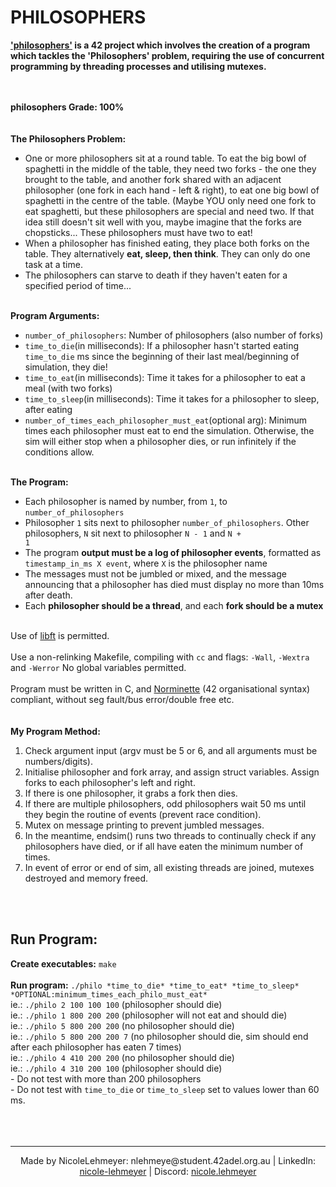 # PHILOSOPHERS

<p>
  <b><a href="https://github.com/NicoleLehmeyer/PHILOSOPHERS/blob/main/subject/PHILOSOPHERS_SUBJECT.pdf">'philosophers'</a> is a 42 project which involves the creation of a program which tackles the 'Philosophers' problem, requiring the use of concurrent programming by threading processes and utilising mutexes.</b>
    
<br><br>
  <b>philosophers Grade: 100%</b>
  <br>
  <br>
  <br>
  <b>The Philosophers Problem:</b><br>
  - One or more philosophers sit at a round table. To eat the big bowl of spaghetti in the middle of the table, they need two forks - the one they brought to the table, and another fork shared with an adjacent philosopher (one fork in each hand - left & right), to eat one big bowl of spaghetti in the centre of the table. (Maybe YOU only need one fork to eat spaghetti, but these philosophers are special and need two. If that idea still doesn't sit well with you, maybe imagine that the forks are chopsticks... These philosophers must have two to eat!<br>
  - When a philosopher has finished eating, they place both forks on the table. They alternatively <b>eat, sleep, then think</b>. They can only do one task at a time.<br>
  - The philosophers can starve to death if they haven't eaten for a specified period of time...<br><br>

  <b>Program Arguments:</b><br>
  - <code>number_of_philosophers</code>: Number of philosophers (also number of forks)<br>
  - <code>time_to_die</code>(in milliseconds): If a philosopher hasn't started eating <code>time_to_die</code> ms since the beginning of their last meal/beginning of simulation, they die!<br>
  - <code>time_to_eat</code>(in milliseconds): Time it takes for a philosopher to eat a meal (with two forks)<br>
  - <code>time_to_sleep</code>(in milliseconds): Time it takes for a philosopher to sleep, after eating<br>
  - <code>number_of_times_each_philosopher_must_eat</code>(optional arg): Minimum times each philosopher must eat to end the simulation. Otherwise, the sim will either stop when a philosopher dies, or run infinitely if the conditions allow.<br><br>
  
  <b>The Program:</b><br>
  - Each philosopher is named by number, from <code>1</code>, to <code>number_of_philosophers</code><br>
  - Philosopher <code>1</code> sits next to philosopher <code>number_of_philosophers</code>. Other philosophers, <code>N</code> sit next to philosopher <code>N - 1</code> and <code>N + 1</code><br>
  - The program <b>output must be a log of philosopher events</b>, formatted as <code>timestamp_in_ms X event</code>, where <code>X</code> is the philosopher name<br>
  - The messages must not be jumbled or mixed, and the message announcing that a philosopher has died must display no more than 10ms after death.<br>
  - Each <b>philosopher should be a thread</b>, and each <b>fork should be a mutex</b><br><br>

  Use of <a href="https://github.com/NicoleLehmeyer/LIBFT">libft</a> is permitted.<br><br>
  Use a non-relinking Makefile, compiling with <code>cc</code> and flags: <code>-Wall</code>, <code>-Wextra</code> and <code>-Werror</code>
  No global variables permitted.<br><br>
  Program must be written in C, and <a href="https://github.com/NicoleLehmeyer/LIBFT/blob/main/subject/norme.pdf">Norminette</a> (42 organisational syntax) compliant, without seg fault/bus error/double free etc.
  <br>
  <br>
  <br>
  <b>My Program Method:</b><br>
  1.  Check argument input (argv must be 5 or 6, and all arguments must be numbers/digits).<br>
  2.  Initialise philosopher and fork array, and assign struct variables. Assign forks to each philosopher's left and right.<br>
  3.  If there is one philosopher, it grabs a fork then dies.<br>
  4.  If there are multiple philosophers, odd philosophers wait 50 ms until they begin the routine of events (prevent race condition).<br>
  5.  Mutex on message printing to prevent jumbled messages.<br>
  6.  In the meantime, endsim() runs two threads to continually check if any philosophers have died, or if all have eaten the minimum number of times.
  7.  In event of error or end of sim, all existing threads are joined, mutexes destroyed and memory freed.<br>
  <br>
  <br>
</p>

## Run Program:
<p>
  <b>Create executables:</b> <code>make</code><br>
  <br>
  <b>Run program:</b> <code>./philo *time_to_die* *time_to_eat* *time_to_sleep* *OPTIONAL:minimum_times_each_philo_must_eat*</code><br>
  ie.: <code>./philo 2 100 100 100</code> (philosopher should die)<br> 
  ie.: <code>./philo 1 800 200 200</code> (philosopher will not eat and should die)<br> 
  ie.: <code>./philo 5 800 200 200</code> (no philosopher should die)<br>
  ie.: <code>./philo 5 800 200 200 7</code> (no philosopher should die, sim should end after each philosopher has eaten 7 times)<br>
  ie.: <code>./philo 4 410 200 200</code> (no philosopher should die)<br>
  ie.: <code>./philo 4 310 200 100</code> (philosopher should die)<br>
  - Do not test with more than 200 philosophers<br>
  - Do not test with <code>time_to_die</code> or <code>time_to_sleep</code> set to values lower than 60 ms.<br>
  <br>
  <br>
  <br>
</p>

---
<p align="center">
Made by NicoleLehmeyer: nlehmeye@student.42adel.org.au | LinkedIn: <a href="https://www.linkedin.com/in/nicole-lehmeyer/">nicole-lehmeyer</a> | Discord: <a href="https://discordapp.com/users/1107446949344448543/">nicole.lehmeyer</a>
</p>
